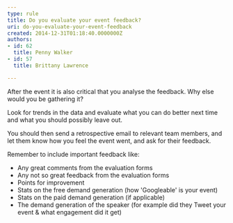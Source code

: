 ```yaml
---
type: rule
title: Do you evaluate your event feedback?
uri: do-you-evaluate-your-event-feedback
created: 2014-12-31T01:18:40.0000000Z
authors:
- id: 62
  title: Penny Walker
- id: 57
  title: Brittany Lawrence

---
```


After the event it is also critical that you analyse the feedback. Why else would you be gathering it? 
 
Look for trends in the data and evaluate what you can do better next time and what you should possibly leave out. 

You should then send a retrospective email to relevant team members, and let them know how you feel the event went, and ask for their feedback.

Remember to include important feedback like:



- Any great comments from the evaluation forms
- Any not so great feedback from the evaluation forms
- Points for improvement
- Stats on the free demand generation (how 'Googleable' is your event)
- Stats on the paid demand generation (if applicable)
- The demand generation of the speaker (for example did they Tweet your event & what engagement did it get)
